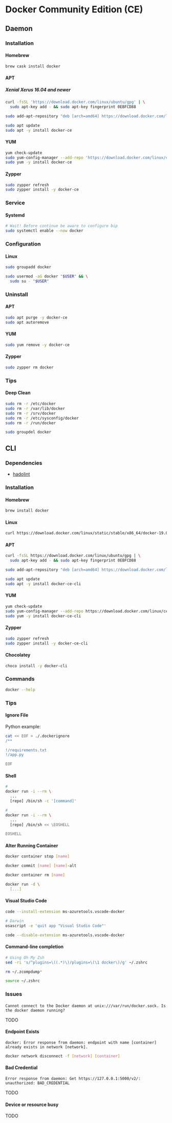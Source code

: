 # Docker Community Edition (CE)

<!--
https://docs.docker.com/develop/develop-images/build_enhancements/
-->

<!--
Missing file
"${WAR_FILE:?You must especify the WAR_FILE variable in your .env file}:/usr/local/tomcat/webapps/openam.war"
-->

## Daemon

### Installation

#### Homebrew

```sh
brew cask install docker
```

#### APT

##### Xenial Xerus 16.04 and newer

```sh
curl -fsSL 'https://download.docker.com/linux/ubuntu/gpg' | \
  sudo apt-key add - && sudo apt-key fingerprint 0EBFCD88

sudo add-apt-repository "deb [arch=amd64] https://download.docker.com/linux/ubuntu $(lsb_release -cs) stable"
```

```sh
sudo apt update
sudo apt -y install docker-ce
```

#### YUM

```sh
yum check-update
sudo yum-config-manager --add-repo 'https://download.docker.com/linux/centos/docker-ce.repo'
sudo yum -y install docker-ce
```

#### Zypper

```sh
sudo zypper refresh
sudo zypper install -y docker-ce
```

### Service

#### Systemd

```sh
# Wait! Before continue be aware to configure bip
sudo systemctl enable --now docker
```

### Configuration

#### Linux

```sh
sudo groupadd docker
```

```sh
sudo usermod -aG docker "$USER" && \
  sudo su - "$USER"
```

### Uninstall

#### APT

```sh
sudo apt purge -y docker-ce
sudo apt autoremove
```

#### YUM

```sh
sudo yum remove -y docker-ce
```

#### Zypper

```sh
sudo zypper rm docker
```

### Tips

#### Deep Clean

```sh
sudo rm -r /etc/docker
sudo rm -r /var/lib/docker
sudo rm -r /srv/docker
sudo rm -r /etc/sysconfig/docker
sudo rm -r /run/docker
```

```sh
sudo groupdel docker
```

## CLI

### Dependencies

- [hadolint](/hadolint.md)

### Installation

#### Homebrew

```sh
brew install docker
```

#### Linux

```sh
curl https://download.docker.com/linux/static/stable/x86_64/docker-19.03.1.tgz | tar -xzC /usr/local/bin --strip-components 1 docker/docker
```

#### APT

```sh
curl -fsSL https://download.docker.com/linux/ubuntu/gpg | \
  sudo apt-key add - && sudo apt-key fingerprint 0EBFCD88

sudo add-apt-repository "deb [arch=amd64] https://download.docker.com/linux/ubuntu $(lsb_release -cs) stable"
```

```sh
sudo apt update
sudo apt -y install docker-ce-cli
```

#### YUM

```sh
yum check-update
sudo yum-config-manager --add-repo https://download.docker.com/linux/centos/docker-ce.repo
sudo yum -y install docker-ce-cli
```

#### Zypper

```sh
sudo zypper refresh
sudo zypper install -y docker-ce-cli
```

#### Chocolatey

```sh
choco install -y docker-cli
```

### Commands

```sh
docker --help
```

### Tips

#### Ignore File

Python example:

```sh
cat << EOF > ./.dockerignore
/**

!/requirements.txt
!/app.py

EOF
```

#### Shell

```sh
#
docker run -i --rm \
  ...
  [repo] /bin/sh -c '[command]'

#
docker run -i --rm \
  ...
  [repo] /bin/sh << \EOSHELL

EOSHELL
```

#### Alter Running Container

```sh
docker container stop [name]

docker commit [name] [name]-alt

docker container rm [name]

docker run -d \
  [...]
```

#### Visual Studio Code

```sh
code --install-extension ms-azuretools.vscode-docker
```

```sh
# Darwin
osascript -e 'quit app "Visual Studio Code"'

code --disable-extension ms-azuretools.vscode-docker
```

#### Command-line completion

```sh
# Using Oh My Zsh
sed -ri 's/^plugins=\((.*)\)/plugins=\(\1 docker\)/g' ~/.zshrc

rm ~/.zcompdump*

source ~/.zshrc
```

### Issues

####

```log
Cannot connect to the Docker daemon at unix:///var/run/docker.sock. Is the docker daemon running?
```

TODO

#### Endpoint Exists

```log
docker: Error response from daemon: endpoint with name [container] already exists in network [network].
```

```sh
docker network disconnect -f [network] [container]
```

#### Bad Credential

```log
Error response from daemon: Get https://127.0.0.1:5000/v2/: unauthorized: BAD_CREDENTIAL
```

TODO

#### Device or resource busy

TODO

<!--
http://blog.jonathanargentiero.com/docker-sed-cannot-rename-etcsedl8ysxl-device-or-resource-busy/
-->
